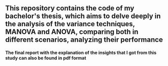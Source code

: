 ## This repository contains the code of my bachelor's thesis, which aims to delve deeply in the analysis of the variance techniques, MANOVA and ANOVA, comparing both in different scenarios, analyzing their performance

#### The final report with the explanation of the insights that I got from this study can also be found in pdf format 
